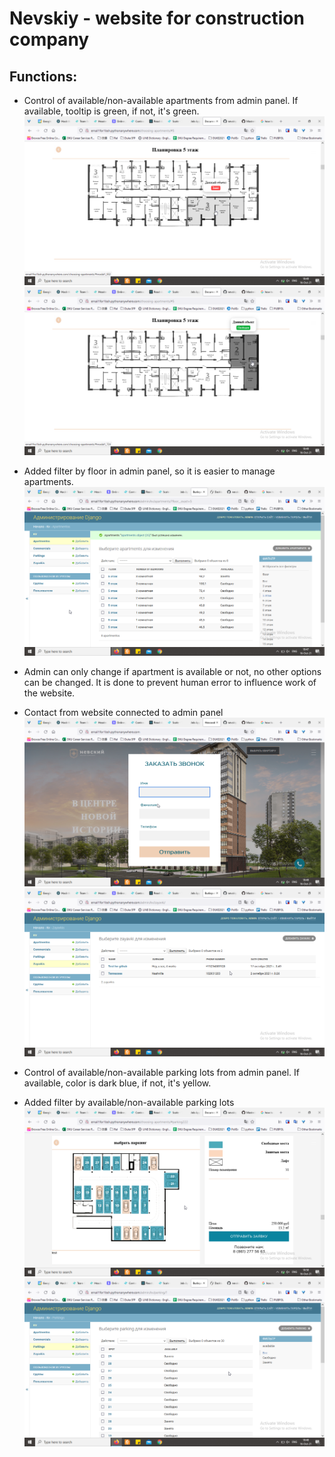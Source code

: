 # Nevskiy - website for construction company
## Functions:
+ Control of available/non-available apartments from admin panel. If available, tooltip is green, if not, it's green.
![Available apartment](https://github.com/azyzz228/nevskiy3/blob/master/screenshots/screenshot.204.png)
![NotAvailable apartment](https://github.com/azyzz228/nevskiy3/blob/master/screenshots/screenshot.205.png)
+ Added filter by floor in admin panel, so it is easier to manage apartments.
![Apartments admin apartment](https://github.com/azyzz228/nevskiy3/blob/master/screenshots/screenshot.200.png)
+ Admin can only change if apartment is available or not, no other options can be changed. It is done to prevent human error to influence work of the website.

+ Contact from website connected to admin panel
![Contact apartment](https://github.com/azyzz228/nevskiy3/blob/master/screenshots/screenshot.203.png)
![Contact admin apartment](https://github.com/azyzz228/nevskiy3/blob/master/screenshots/screenshot.202.png)

+ Control of available/non-available parking lots from admin panel. If available, color is dark blue, if not, it's yellow.
+ Added filter by available/non-available parking lots
![Contact admin apartment](https://github.com/azyzz228/nevskiy3/blob/master/screenshots/screenshot.206.png)
![Contact admin apartment](https://github.com/azyzz228/nevskiy3/blob/master/screenshots/screenshot.201.png)
